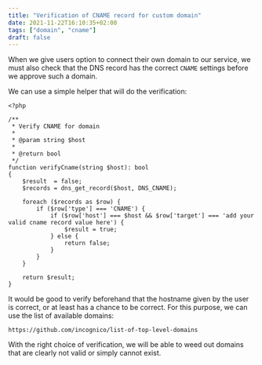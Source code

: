 ```yaml
---
title: "Verification of CNAME record for custom domain"
date: 2021-11-22T16:10:35+02:00
tags: ["domain", "cname"]
draft: false
---
```


When we give users option to connect their own domain to our service, we must also check that the DNS record has the correct `CNAME` settings before we approve such a domain.

<!--more-->

We can use a simple helper that will do the verification:

```
<?php

/**
 * Verify CNAME for domain
 *
 * @param string $host
 *
 * @return bool
 */
function verifyCname(string $host): bool
{
    $result  = false;
    $records = dns_get_record($host, DNS_CNAME);

    foreach ($records as $row) {
        if ($row['type'] === 'CNAME') {
            if ($row['host'] === $host && $row['target'] === 'add your valid cname record value here') {
                $result = true;
            } else {
                return false;
            }
        }
    }

    return $result;
}
```

It would be good to verify beforehand that the hostname given by the user is correct, or at least has a chance to be correct. For this purpose, we can use the list of available domains:

```
https://github.com/incognico/list-of-top-level-domains
```

With the right choice of verification, we will be able to weed out domains that are clearly not valid or simply cannot exist.